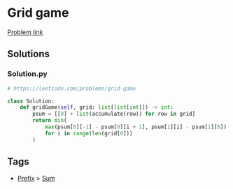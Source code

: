 # Grid game

[Problem link](https://leetcode.com/problems/grid-game)

## Solutions


### Solution.py
```py
# https://leetcode.com/problems/grid-game

class Solution:
    def gridGame(self, grid: list[list[int]]) -> int:
        psum = [[0] + list(accumulate(row)) for row in grid]
        return min(
            max(psum[0][-1] - psum[0][i + 1], psum[1][i] - psum[1][0])
            for i in range(len(grid[0]))
        )
```
## Tags

* [Prefix](/Collections/prefix.md#prefix) > [Sum](/Collections/prefix.md#sum)
